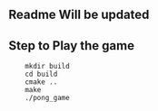 ## Readme Will be updated

## Step to Play the game
```
    mkdir build 
    cd build
    cmake ..
    make 
    ./pong_game
```

